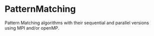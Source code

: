 # PatternMatching
Pattern Matching algorithms with their sequential and parallel versions using MPI and/or openMP.
